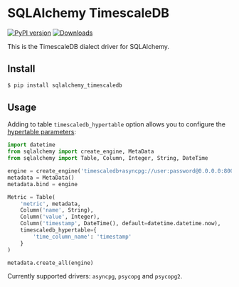 # SQLAlchemy TimescaleDB

[![PyPI version](https://badge.fury.io/py/sqlalchemy-timescaledb.svg)][1]
[![Downloads](https://pepy.tech/badge/sqlalchemy-timescaledb)][2]

This is the TimescaleDB dialect driver for SQLAlchemy.

## Install

```bash
$ pip install sqlalchemy_timescaledb
```

## Usage

Adding to table `timescaledb_hypertable` option allows you to configure the [hypertable parameters][3]:

```Python
import datetime
from sqlalchemy import create_engine, MetaData
from sqlalchemy import Table, Column, Integer, String, DateTime

engine = create_engine('timescaledb+asyncpg://user:password@0.0.0.0:8001/database')
metadata = MetaData()
metadata.bind = engine

Metric = Table(
    'metric', metadata,
    Column('name', String),
    Column('value', Integer),
    Column('timestamp', DateTime(), default=datetime.datetime.now),
    timescaledb_hypertable={
        'time_column_name': 'timestamp'
    }
)

metadata.create_all(engine)
```

Currently supported drivers: `asyncpg`, `psycopg` and `psycopg2`.


[1]: https://badge.fury.io/py/sqlalchemy-timescaledb
[2]: https://pepy.tech/project/sqlalchemy-timescaledb
[3]: https://docs.timescale.com/api/latest/hypertable/create_hypertable/#optional-arguments

